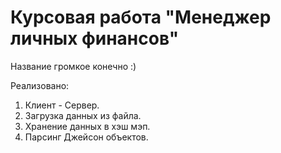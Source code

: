 # Курсовая работа "Менеджер личных финансов"

Название громкое конечно :)

Реализовано:
1. Клиент - Сервер.
2. Загрузка данных из файла.
3. Хранение данных в хэш мэп.
4. Парсинг Джейсон объектов.